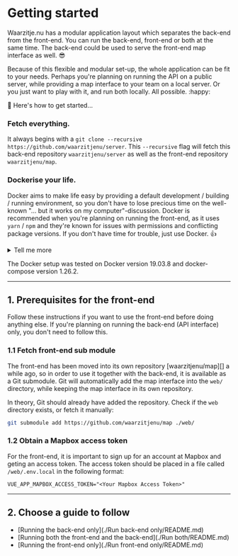 # Getting started

Waarzitje.nu has a modular application layout which separates the back-end from the front-end. You can run the back-end, front-end or both at the same time. The back-end could be used to serve the front-end map interface as well. :sunglasses:

Because of this flexible and modular set-up, the whole application can be fit to your needs. Perhaps you're planning on running the API on a public server, while providing a map interface to your team on a local server. Or you just want to play with it, and run both locally. All possible. :happy:

:rocket: Here's how to get started...

### Fetch everything.

It always begins with a `git clone --recursive https://github.com/waarzitjenu/server`. This `--recursive` flag will fetch this back-end repository `waarzitjenu/server` as well as the front-end repository `waarzitjenu/map`.

### Dockerise your life.

Docker aims to make life easy by providing a default development / building / running environment, so you don't have to lose precious time on the well-known "... but it works on my computer"-discussion. Docker is recommended when you're planning on running the front-end, as it uses `yarn` / `npm` and they're known for issues with permissions and conflicting package versions. If you don't have time for trouble, just use Docker. :thumbsup:

<details><summary>Tell me more</summary>

Docker will containerise the application(s) and restrict access to the local filesystem. It's more secure. :lock: It also makes mapping ports easier, because you don't have to change the source code of the app itself. Basically, the apps provides the API on port 8080 by default, but Docker can map the ports and makes it run on port 3000. :muscle:

And another cool feature of Docker is that you can run multiple instances simultanously. One _image_ can be run in two _containers_. So when setting up two data volumes and mapping two different ports, you could provide a public endpoint and a testing endpoint for your API. :smirk:

It is up to you. But using Docker is highly recommended. It makes it secure, flexible, reproducable and you can get rid of everything (containers and/or images) once you're done. :tada:

</details>

The Docker setup was tested on Docker version 19.03.8 and docker-compose version 1.26.2.

---

## 1. Prerequisites for the front-end

Follow these instructions if you want to use the front-end before doing anything else. If you're planning on running the back-end (API interface) only, you don't need to follow this.

### 1.1 Fetch front-end sub module

The front-end has been moved into its own repository [waarzitjenu/map][] a while ago, so in order to use it together with the back-end, it is available as a Git submodule. Git will automatically add the map interface into the `web/` directory, while keeping the map interface in its own repository.

In theory, Git should already have added the repository. Check if the `web` directory exists, or fetch it manually:

```sh
git submodule add https://github.com/waarzitjenu/map ./web/
```

### 1.2 Obtain a Mapbox access token

For the front-end, it is important to sign up for an account at Mapbox and geting an access token. The access token should be placed in a file called `/web/.env.local` in the following format:

```plaintext
VUE_APP_MAPBOX_ACCESS_TOKEN="<Your Mapbox Access Token>"
```

---

## 2. Choose a guide to follow

- [Running the back-end only](./Run back-end only/README.md)
- [Running both the front-end and the back-end](./Run both/README.md)
- [Running the front-end only](./Run front-end only/README.md)


